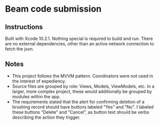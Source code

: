 # Beam code submission

## Instructions
Built with Xcode 10.2.1. Nothing special is required to build and run. There are no external dependencies, other than an active network connection to fetch the json.

## Notes
- This project follows the MVVM pattern. Coordinators were not used in the interest of expediency. 
- Source files are grouped by role: Views, Models, ViewModels, etc. In a larger, more complex project, these would additionally be grouped by modules within the app.
- The requirements stated that the alert for confirming deletion of a brushing record should have buttons labeled "Yes" and "No". I labeled these buttons "Delete" and "Cancel", as button text should be verbs describing the action they trigger. 

